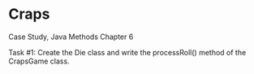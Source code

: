 # Craps
Case Study, Java Methods Chapter 6

Task #1:  Create the Die class and write the processRoll() method of the CrapsGame class.
